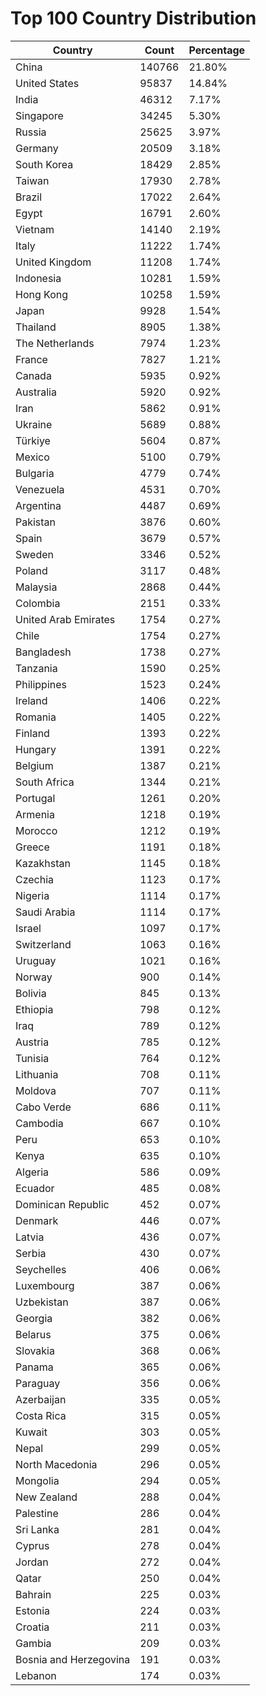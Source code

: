# Top 100 Country Distribution
| Country | Count | Percentage |
|----|----|----|
| China | 140766 | 21.80% |
| United States | 95837 | 14.84% |
| India | 46312 | 7.17% |
| Singapore | 34245 | 5.30% |
| Russia | 25625 | 3.97% |
| Germany | 20509 | 3.18% |
| South Korea | 18429 | 2.85% |
| Taiwan | 17930 | 2.78% |
| Brazil | 17022 | 2.64% |
| Egypt | 16791 | 2.60% |
| Vietnam | 14140 | 2.19% |
| Italy | 11222 | 1.74% |
| United Kingdom | 11208 | 1.74% |
| Indonesia | 10281 | 1.59% |
| Hong Kong | 10258 | 1.59% |
| Japan | 9928 | 1.54% |
| Thailand | 8905 | 1.38% |
| The Netherlands | 7974 | 1.23% |
| France | 7827 | 1.21% |
| Canada | 5935 | 0.92% |
| Australia | 5920 | 0.92% |
| Iran | 5862 | 0.91% |
| Ukraine | 5689 | 0.88% |
| Türkiye | 5604 | 0.87% |
| Mexico | 5100 | 0.79% |
| Bulgaria | 4779 | 0.74% |
| Venezuela | 4531 | 0.70% |
| Argentina | 4487 | 0.69% |
| Pakistan | 3876 | 0.60% |
| Spain | 3679 | 0.57% |
| Sweden | 3346 | 0.52% |
| Poland | 3117 | 0.48% |
| Malaysia | 2868 | 0.44% |
| Colombia | 2151 | 0.33% |
| United Arab Emirates | 1754 | 0.27% |
| Chile | 1754 | 0.27% |
| Bangladesh | 1738 | 0.27% |
| Tanzania | 1590 | 0.25% |
| Philippines | 1523 | 0.24% |
| Ireland | 1406 | 0.22% |
| Romania | 1405 | 0.22% |
| Finland | 1393 | 0.22% |
| Hungary | 1391 | 0.22% |
| Belgium | 1387 | 0.21% |
| South Africa | 1344 | 0.21% |
| Portugal | 1261 | 0.20% |
| Armenia | 1218 | 0.19% |
| Morocco | 1212 | 0.19% |
| Greece | 1191 | 0.18% |
| Kazakhstan | 1145 | 0.18% |
| Czechia | 1123 | 0.17% |
| Nigeria | 1114 | 0.17% |
| Saudi Arabia | 1114 | 0.17% |
| Israel | 1097 | 0.17% |
| Switzerland | 1063 | 0.16% |
| Uruguay | 1021 | 0.16% |
| Norway | 900 | 0.14% |
| Bolivia | 845 | 0.13% |
| Ethiopia | 798 | 0.12% |
| Iraq | 789 | 0.12% |
| Austria | 785 | 0.12% |
| Tunisia | 764 | 0.12% |
| Lithuania | 708 | 0.11% |
| Moldova | 707 | 0.11% |
| Cabo Verde | 686 | 0.11% |
| Cambodia | 667 | 0.10% |
| Peru | 653 | 0.10% |
| Kenya | 635 | 0.10% |
| Algeria | 586 | 0.09% |
| Ecuador | 485 | 0.08% |
| Dominican Republic | 452 | 0.07% |
| Denmark | 446 | 0.07% |
| Latvia | 436 | 0.07% |
| Serbia | 430 | 0.07% |
| Seychelles | 406 | 0.06% |
| Luxembourg | 387 | 0.06% |
| Uzbekistan | 387 | 0.06% |
| Georgia | 382 | 0.06% |
| Belarus | 375 | 0.06% |
| Slovakia | 368 | 0.06% |
| Panama | 365 | 0.06% |
| Paraguay | 356 | 0.06% |
| Azerbaijan | 335 | 0.05% |
| Costa Rica | 315 | 0.05% |
| Kuwait | 303 | 0.05% |
| Nepal | 299 | 0.05% |
| North Macedonia | 296 | 0.05% |
| Mongolia | 294 | 0.05% |
| New Zealand | 288 | 0.04% |
| Palestine | 286 | 0.04% |
| Sri Lanka | 281 | 0.04% |
| Cyprus | 278 | 0.04% |
| Jordan | 272 | 0.04% |
| Qatar | 250 | 0.04% |
| Bahrain | 225 | 0.03% |
| Estonia | 224 | 0.03% |
| Croatia | 211 | 0.03% |
| Gambia | 209 | 0.03% |
| Bosnia and Herzegovina | 191 | 0.03% |
| Lebanon | 174 | 0.03% |
